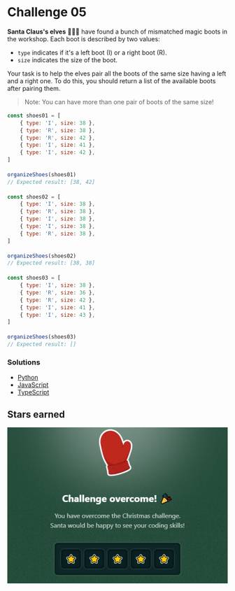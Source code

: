 # Challenge 05

**Santa Claus's elves** 🧝🧝‍♂️ have found a bunch of mismatched magic boots in the workshop. Each boot is described by two values:

- `type` indicates if it's a left boot (I) or a right boot (R).
- `size` indicates the size of the boot.

Your task is to help the elves pair all the boots of the same size having a left and a right one. To do this, you should return a list of the available boots after pairing them.

> Note: You can have more than one pair of boots of the same size!

```js
const shoes01 = [
	{ type: 'I', size: 38 },
	{ type: 'R', size: 38 },
	{ type: 'R', size: 42 },
	{ type: 'I', size: 41 },
	{ type: 'I', size: 42 },
]

organizeShoes(shoes01)
// Expected result: [38, 42]

const shoes02 = [
	{ type: 'I', size: 38 },
	{ type: 'R', size: 38 },
	{ type: 'I', size: 38 },
	{ type: 'I', size: 38 },
	{ type: 'R', size: 38 },
]

organizeShoes(shoes02)
// Expected result: [38, 38]

const shoes03 = [
	{ type: 'I', size: 38 },
	{ type: 'R', size: 36 },
	{ type: 'R', size: 42 },
	{ type: 'I', size: 41 },
	{ type: 'I', size: 43 },
]

organizeShoes(shoes03)
// Expected result: []
```

### Solutions

- [Python](./solution.py)
- [JavaScript](./solution.js)
- [TypeScript](./solution.ts)

## Stars earned

![5 stars](../../.github/05-challenge-stars.png)
